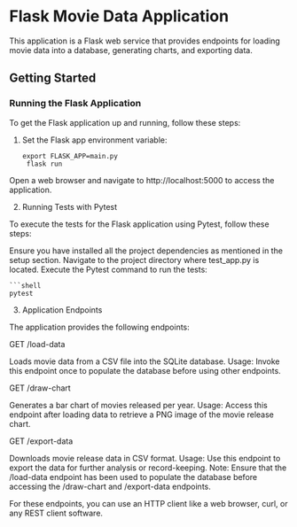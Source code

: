 # Flask Movie Data Application

This application is a Flask web service that provides endpoints for loading movie data into a database, generating charts, and exporting data.

## Getting Started

### Running the Flask Application

To get the Flask application up and running, follow these steps:

1. Set the Flask app environment variable:
   ```shell
   export FLASK_APP=main.py
    flask run

Open a web browser and navigate to http://localhost:5000 to access the application.

2. Running Tests with Pytest

To execute the tests for the Flask application using Pytest, follow these steps:

Ensure you have installed all the project dependencies as mentioned in the setup section.
Navigate to the project directory where test_app.py is located.
Execute the Pytest command to run the tests:

    ```shell
    pytest

3. Application Endpoints

The application provides the following endpoints:

GET /load-data

Loads movie data from a CSV file into the SQLite database.
Usage: Invoke this endpoint once to populate the database before using other endpoints.

GET /draw-chart

Generates a bar chart of movies released per year.
Usage: Access this endpoint after loading data to retrieve a PNG image of the movie release chart.


GET /export-data

Downloads movie release data in CSV format.
Usage: Use this endpoint to export the data for further analysis or record-keeping.
Note: Ensure that the /load-data endpoint has been used to populate the database before accessing the /draw-chart and /export-data endpoints.

For these endpoints, you can use an HTTP client like a web browser, curl, or any REST client software.
